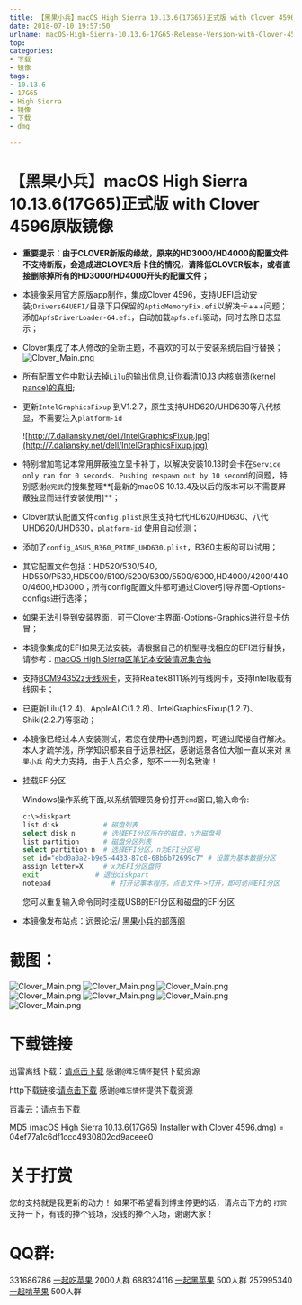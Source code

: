 ```yaml
---
title: 【黑果小兵】macOS High Sierra 10.13.6(17G65)正式版 with Clover 4596原版镜像
date: 2018-07-10 19:57:50
urlname: macOS-High-Sierra-10.13.6-17G65-Release-Version-with-Clover-4596-original-mirror
top: 
categories:
- 下载
- 镜像
tags:
- 10.13.6
- 17G65
- High Sierra
- 镜像
- 下载
- dmg

---
```


# 【黑果小兵】macOS High Sierra 10.13.6(17G65)正式版 with Clover 4596原版镜像

- **重要提示：由于CLOVER新版的缘故，原来的HD3000/HD4000的配置文件不支持新版，会造成进CLOVER后卡住的情况，请降低CLOVER版本，或者直接删除掉所有的HD3000/HD4000开头的配置文件；**

- 本镜像采用官方原版app制作，集成Clover 4596，支持UEFI启动安装;`Drivers64UEFI/`目录下只保留的`AptioMemoryFix.efi`以解决卡+++问题；添加`ApfsDriverLoader-64.efi`，自动加载`apfs.efi`驱动，同时去除日志显示；

- Clover集成了本人修改的全新主题，不喜欢的可以于安装系统后自行替换；![Clover_Main.png](http://7.daliansky.net/10.13.5/Clover_Main.png)

- 所有配置文件中默认去掉`Lilu`的输出信息,[让你看清10.13 内核崩溃(kernel pance)的真相](https://blog.daliansky.net/macOS-10.13-installation-of-common-problems-and-solutions.html);

- 更新`IntelGraphicsFixup` 到V1.2.7，原生支持UHD620/UHD630等八代核显，不需要注入`platform-id`

  ![http://7.daliansky.net/dell/IntelGraphicsFixup.jpg](http://7.daliansky.net/dell/IntelGraphicsFixup.jpg)

- 特别增加笔记本常用屏蔽独立显卡补丁，以解决安装10.13时会卡在`Service only ran for 0 seconds. Pushing respawn out by 10 second`的问题，特别感谢` @宪武 `的搜集整理**[最新的macOS 10.13.4及以后的版本可以不需要屏蔽独显而进行安装使用]**；

- Clover默认配置文件`config.plist`原生支持七代HD620/HD630、八代UHD620/UHD630，`platform-id` 使用自动侦测；

- 添加了`config_ASUS_B360_PRIME_UHD630.plist`，B360主板的可以试用；

- 其它配置文件包括：HD520/530/540，HD550/P530,HD5000/5100/5200/5300/5500/6000,HD4000/4200/4400/4600,HD3000；所有config配置文件都可通过Clover引导界面-Options-configs进行选择；

- 如果无法引导到安装界面，可于Clover主界面-Options-Graphics进行显卡仿冒；

- 本镜像集成的EFI如果无法安装，请根据自己的机型寻找相应的EFI进行替换，请参考：[macOS High Sierra区笔记本安装情况集合帖](http://bbs.pcbeta.com/viewthread-1753483-1-1.html)

- 支持[BCM94352z无线网卡](https://blog.daliansky.net/Broadcom-BCM94352z-DW1560-drive-new-posture.html#more)，支持Realtek8111系列有线网卡，支持Intel板载有线网卡；

- 已更新Lilu(1.2.4)、AppleALC(1.2.8)、IntelGraphicsFixup(1.2.7)、Shiki(2.2.7)等驱动；

- 本镜像已经过本人安装测试，若您在使用中遇到问题，可通过爬楼自行解决。本人才疏学浅，所学知识都来自于远景社区，感谢远景各位大咖一直以来对 `黑果小兵` 的大力支持，由于人员众多，恕不一一列名致谢！

- 挂载EFI分区

  Windows操作系统下面,以系统管理员身份打开`cmd`窗口,输入命令:

  ```sh
  c:\>diskpart
  list disk           # 磁盘列表
  select disk n       # 选择EFI分区所在的磁盘，n为磁盘号
  list partition      # 磁盘分区列表
  select partition n  # 选择EFI分区，n为EFI分区号
  set id="ebd0a0a2-b9e5-4433-87c0-68b6b72699c7"	# 设置为基本数据分区
  assign letter=X     # x为EFI分区盘符
  exit				# 退出diskpart
  notepad				# 打开记事本程序，点击文件->打开，即可访问EFI分区
  ```

  您可以重复输入命令同时挂载USB的EFI分区和磁盘的EFI分区

- 本镜像发布站点：远景论坛/ [黑果小兵的部落阁](https://blog.daliansky.net)

# 截图：

![Clover_Main.png](http://7.daliansky.net/10.13.6/10.13.6.jpg)
![Clover_Main.png](http://7.daliansky.net/10.13.6/bluetooth.jpg)
![Clover_Main.png](http://7.daliansky.net/10.13.6/igpu.jpg)
![Clover_Main.png](http://7.daliansky.net/10.13.6/bluetooth.jpg)
![Clover_Main.png](http://7.daliansky.net/10.13.6/wifi.jpg)
![Clover_Main.png](http://7.daliansky.net/10.13.6/17G65.jpg)
![Clover_Main.png](http://7.daliansky.net/10.13.5/Clover_10.13.5.png)

# 下载链接

迅雷离线下载：[请点击下载](https://mirrors.dtops.cc/iso/MacOS/daliansky_macos/macOS%20High%20Sierra%2010.13.6%2817G65%29%20Installer%20with%20Clover%204596.dmg) 感谢`@难忘情怀`提供下载资源

http下载链接:[请点击下载](https://mirrors.dtops.cc/iso/MacOS/daliansky_macos/) 感谢`@难忘情怀`提供下载资源

百毒云：[请点击下载](https://pan.baidu.com/s/1Ujfi8X6hBDuQVlSWuulNbw)

MD5 (macOS High Sierra 10.13.6(17G65) Installer with Clover 4596.dmg) = 04ef77a1c6df1ccc4930802cd9aceee0

# 关于打赏

您的支持就是我更新的动力！
如果不希望看到博主停更的话，请点击下方的 `打赏` 支持一下，有钱的捧个钱场，没钱的捧个人场，谢谢大家！

# QQ群:

331686786 [一起吃苹果](http://shang.qq.com/wpa/qunwpa?idkey=db511a29e856f37cbb871108ffa77a6e79dde47e491b8f2c8d8fe4d3c310de91) 2000人群
688324116 [一起黑苹果](https://shang.qq.com/wpa/qunwpa?idkey=6bf69a6f4b983dce94ab42e439f02195dfd19a1601522c10ad41f4df97e0da82)   500人群
257995340 [一起啃苹果](http://shang.qq.com/wpa/qunwpa?idkey=8a63c51acb2bb80184d788b9f419ffcc33aa1ed2080132c82173a3d881625be8)   500人群

